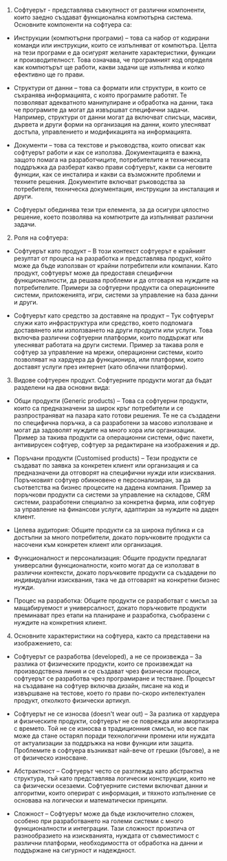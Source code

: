 1. Софтуерът - представлява съвкупност от различни компоненти, които заедно създават функционална компютърна система. Основните компоненти на софтуера са:

* Инструкции (компютърни програми) – това са набор от кодирани команди или инструкции, които се изпълняват от компютъра. Целта на тези програми е да осигурят желаните характеристики, функции    и производителност. Това означава, че програмният код определя как компютърът ще работи, какви задачи ще изпълнява и колко ефективно ще го прави.

* Структури от данни – това са формати или структури, в които се съхранява информацията, с която програмите работят. Те позволяват адекватното манипулиране и обработка на данни, така че 
  програмите да могат да извършват специфични задачи. Например, структури от данни могат да включват списъци, масиви, дървета и други форми на организация на данни, които улесняват достъпа, 
  управлението и модификацията на информацията.

* Документи – това са текстове и ръководства, които описват как софтуерът работи и как се използва. Документацията е важна, защото помага на разработчиците, потребителите и техническата 
  поддръжка да разберат какво прави софтуерът, какви са неговите функции, как се инсталира и какви са възможните проблеми и техните решения. Документите включват ръководства за потребителя, 
  техническа документация, инструкции за инсталация и други.
  
* Софтуерът обединява тези три елемента, за да осигури цялостно решение, което позволява на компютрите да изпълняват различни задачи.

2. Роля на софтуера:

* Софтуерът като продукт – В този контекст софтуерът е крайният резултат от процеса на разработка и представлява продукт, който може да бъде използван от крайни 
  потребители или компании. Като продукт, софтуерът може да предоставя специфични функционалности, да решава проблеми и да отговаря на нуждите на потребителите. 
  Примери за софтуерни продукти са операционните системи, приложенията, игри, системи за управление на база данни и други.

* Софтуерът като средство за доставяне на продукт – Тук софтуерът служи като инфраструктура или средство, което подпомага доставянето или използването на други 
  продукти или услуги. Това включва различни софтуерни платформи, които поддържат или улесняват работата на други системи. Пример за такава роля е софтуер за 
  управление на мрежи, операционни системи, които позволяват на хардуера да функционира, или платформи, които доставят услуги през интернет (като облачни 
  платформи).

3. Видове софтуерен продукт. Софтуерните продукти могат да бъдат разделени на два основни вида:

* Общи продукти (Generic products) – Това са софтуерни продукти, които са предназначени за широк кръг потребители и се разпространяват на пазара като готови 
  решения. Те не са създадени по специфична поръчка, а са разработени за масово използване и могат да задоволят нуждите на много хора или организации. Пример за 
  такива продукти са операционни системи, офис пакети, антивирусен софтуер, софтуер за редактиране на изображения и др.

* Поръчани продукти (Customised products) – Тези продукти се създават по заявка за конкретен клиент или организация и са предназначени да отговорят на специфични 
  нужди или изисквания. Поръчковият софтуер обикновено е персонализиран, за да съответства на бизнес процесите на дадена компания. Пример за поръчкови продукти са 
  системи за управление на складове, CRM системи, разработени специално за конкретна фирма, или софтуер за управление на финансови услуги, адаптиран за нуждите на 
  даден клиент.
  
*  Целева аудитория: Общите продукти са за широка публика и са достъпни за много потребители, докато поръчковите продукти са насочени към конкретен клиент или 
   организация.
   
*  Функционалност и персонализация: Общите продукти предлагат универсални функционалности, които могат да се използват в различни контексти, докато поръчковите 
   продукти са създадени по индивидуални изисквания, така че да отговарят на конкретни бизнес нужди.
  
*  Процес на разработка: Общите продукти се разработват с мисъл за мащабируемост и универсалност, докато поръчковите продукти преминават през етапи на планиране и 
   разработка, съобразени с нуждите на конкретния клиент.

4. Основните характеристики на софтуера, както са представени на изображението, са:

* Софтуерът се разработва (developed), а не се произвежда – За разлика от физическите продукти, които се произвеждат на производствена линия и се създават чрез 
  физически процеси, софтуерът се разработва чрез програмиране и тестване. Процесът на създаване на софтуер включва дизайн, писане на код и извършване на тестове, 
  което го прави по-скоро интелектуален продукт, отколкото физически артикул.

* Софтуерът не се износва (doesn't wear out) – За разлика от хардуера и физическите продукти, софтуерът не се поврежда или амортизира с времето. Той не се износва 
  в традиционния смисъл, но все пак може да стане остарял поради технологични промени или нуждата от актуализации за поддръжка на нови функции или 
  защита. Проблемите в софтуера възникват най-вече от грешки (бъгове), а не от физическо износване.

* Абстрактност – Софтуерът често се разглежда като абстрактна структура, тъй като представлява логически конструкции, които не са физически осезаеми. Софтуерните 
  системи включват данни и алгоритми, които оперират с информация, и тяхното изпълнение се основава на логически и математически принципи.

* Сложност – Софтуерът може да бъде изключително сложен, особено при разработването на големи системи с много функционалности и интеграции. Тази сложност произтича 
  от разнообразието на изискванията, нуждата от съвместимост с различни платформи, необходимостта от обработка на данни и поддържане на сигурност и надеждност.


